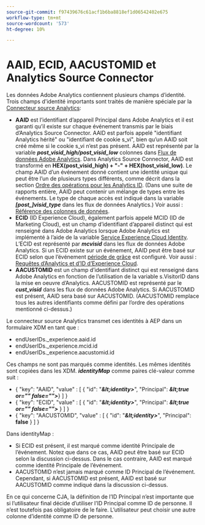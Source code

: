 ```yaml
---
source-git-commit: f97439676c61acf1b6ba8818ef1d06542402e675
workflow-type: tm+mt
source-wordcount: '573'
ht-degree: 10%

---
```

# AAID, ECID, AACUSTOMID et Analytics Source Connector

Les données Adobe Analytics contiennent plusieurs champs d’identité. Trois champs d&#39;identité importants sont traités de manière spéciale par la [Connecteur source Analytics](https://experienceleague.adobe.com/docs/experience-platform/sources/ui-tutorials/create/adobe-applications/analytics.html?lang=fr):

* **AAID** est l’identifiant d’appareil Principal dans Adobe Analytics et il est garanti qu’il existe sur chaque événement transmis par le biais d’Analytics Source Connector. AAID est parfois appelé &quot;identifiant Analytics hérité&quot; ou &quot;identifiant de cookie s\_vi&quot;, bien qu’un AAID soit créé même si le cookie s\_vi n’est pas présent. AAID est représenté par la variable **_post\_visid\_high/post\_visid\_low_** colonnes dans [Flux de données Adobe Analytics](https://experienceleague.adobe.com/docs/analytics/export/analytics-data-feed/data-feed-contents/datafeeds-reference.html?lang=fr#columns%2C-descriptions%2C-and-data-types). Dans Analytics Source Connector, AAID est transformé en **HEX(post_visid_high) + &quot;-&quot; + HEX(host_visid_low)**. Le champ AAID d’un événement donné contient une identité unique qui peut être l’un de plusieurs types différents, comme décrit dans la section [Ordre des opérations pour les Analytics ID](https://experienceleague.adobe.com/docs/id-service/using/reference/analytics-reference/analytics-order-of-operations.html?lang=en%5B%5D). (Dans une suite de rapports entière, AAID peut contenir un mélange de types entre les événements. Le type de chaque accès est indiqué dans la variable **_[post\_]visid\_type_** dans les flux de données Analytics.) Voir aussi : [Référence des colonnes de données](https://experienceleague.adobe.com/docs/analytics/export/analytics-data-feed/data-feed-contents/datafeeds-reference.html?lang=fr).
* **ECID** (ID Experience Cloud), également parfois appelé MCID (ID de Marketing Cloud), est un champ d’identifiant d’appareil distinct qui est renseigné dans Adobe Analytics lorsque Adobe Analytics est implémenté à l’aide de la variable [Service Experience Cloud Identity](https://experienceleague.adobe.com/docs/id-service/using/implementation/setup-analytics.html?lang=fr). L’ECID est représenté par **_mcvisid_** dans les flux de données Adobe Analytics. Si un ECID existe sur un événement, AAID peut être basé sur ECID selon que l’événement [période de grâce](https://experienceleague.adobe.com/docs/id-service/using/reference/analytics-reference/grace-period.html?lang=fr) est configuré. Voir aussi : [Requêtes d’Analytics et d’ID d’Experience Cloud](https://experienceleague.adobe.com/docs/id-service/using/reference/analytics-reference/legacy-analytics.html?lang=en).
* **AACUSTOMID** est un champ d’identifiant distinct qui est renseigné dans Adobe Analytics en fonction de l’utilisation de la variable s.VisitorID dans la mise en oeuvre d’Analytics. AACUSTOMID est représenté par le **_cust_visid_** dans les flux de données Adobe Analytics. Si AACUSTOMID est présent, AAID sera basé sur AACUSTOMID. (AACUSTOMID remplace tous les autres identifiants comme défini par l’ordre des opérations mentionné ci-dessus.)

Le connecteur source Analytics transmet ces identités à AEP dans un formulaire XDM en tant que :

* endUserIDs.\_experience.aaid.id
* endUserIDs.\_experience.mcid.id
* endUserIDs.\_experience.aacustomid.id

Ces champs ne sont pas marqués comme identités. Les mêmes identités sont copiées dans les XDM. **_identityMap_** comme paires clé-valeur comme suit :

* { &quot;key&quot;: &quot;AAID&quot;, &quot;value&quot; : [ { &quot;id&quot;: &quot;**_\&lt;identity>_**&quot;, &quot;Principal&quot;: **_\&lt;true or=&quot;&quot; false=&quot;&quot;>_**} ] }
* { &quot;key&quot;: &quot;ECID&quot;, &quot;value&quot; : [ { &quot;id&quot;: &quot;**_\&lt;identity>_**&quot;, &quot;Principal&quot;: **_\&lt;true or=&quot;&quot; false=&quot;&quot;>_** } ] }
* { &quot;key&quot;: &quot;AACUSTOMID&quot;, &quot;value&quot; : [ { &quot;id&quot;: &quot;**_\&lt;identity>_**&quot;, &quot;Principal&quot;: **false** } ] }

Dans identityMap :

* Si ECID est présent, il est marqué comme identité Principale de l’événement. Notez que dans ce cas, AAID peut être basé sur ECID selon la discussion ci-dessus.
Dans le cas contraire, AAID est marqué comme identité Principale de l’événement.
* AACUSTOMID n’est jamais marqué comme ID Principal de l’événement. Cependant, si AACUSTOMID est présent, AAID est basé sur AACUSTOMID comme indiqué dans la discussion ci-dessus.

En ce qui concerne CJA, la définition de l’ID Principal n’est importante que si l’utilisateur final décide d’utiliser l’ID Principal comme ID de personne. Il n’est toutefois pas obligatoire de le faire. L’utilisateur peut choisir une autre colonne d’identité comme ID de personne.


